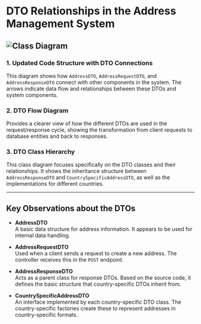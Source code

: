 
# DTO Relationships in the Address Management System

## ![Class Diagram](https://github.com/user-attachments/assets/13aa5d1f-b9e9-483d-a97f-78c5dd635a7e)


### 1. Updated Code Structure with DTO Connections
This diagram shows how `AddressDTO`, `AddressRequestDTO`, and `AddressResponseDTO` connect with other components in the system. The arrows indicate data flow and relationships between these DTOs and system components.

### 2. DTO Flow Diagram
Provides a clearer view of how the different DTOs are used in the request/response cycle, showing the transformation from client requests to database entities and back to responses.

### 3. DTO Class Hierarchy
This class diagram focuses specifically on the DTO classes and their relationships. It shows the inheritance structure between `AddressResponseDTO` and `CountrySpecificAddressDTO`, as well as the implementations for different countries.

---

## Key Observations about the DTOs

- **AddressDTO**  
  A basic data structure for address information. It appears to be used for internal data handling.

- **AddressRequestDTO**  
  Used when a client sends a request to create a new address. The controller receives this in the `POST` endpoint.

- **AddressResponseDTO**  
  Acts as a parent class for response DTOs. Based on the source code, it defines the basic structure that country-specific DTOs inherit from.

- **CountrySpecificAddressDTO**  
  An interface implemented by each country-specific DTO class. The country-specific factories create these to represent addresses in country-specific formats.
